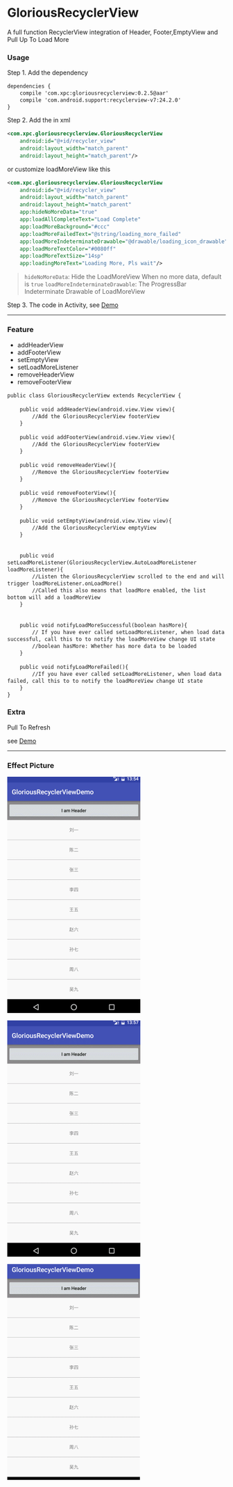 # GloriousRecyclerView

A full function RecyclerView integration of Header, Footer,EmptyView and Pull Up To Load More

### Usage

Step 1.  Add the dependency
```
dependencies {
    compile 'com.xpc:gloriousrecyclerview:0.2.5@aar'
    compile 'com.android.support:recyclerview-v7:24.2.0'
}
```

Step 2.  Add the in xml

```xml
<com.xpc.gloriousrecyclerview.GloriousRecyclerView
    android:id="@+id/recycler_view"
    android:layout_width="match_parent"
    android:layout_height="match_parent"/>
```

or customize loadMoreView like this

```xml
<com.xpc.gloriousrecyclerview.GloriousRecyclerView
    android:id="@+id/recycler_view"
    android:layout_width="match_parent"
    android:layout_height="match_parent"
    app:hideNoMoreData="true"
    app:loadAllCompleteText="Load Complete"
    app:loadMoreBackground="#ccc"
    app:loadMoreFailedText="@string/loading_more_failed"
    app:loadMoreIndeterminateDrawable="@drawable/loading_icon_drawable"
    app:loadMoreTextColor="#0080ff"
    app:loadMoreTextSize="14sp"
    app:loadingMoreText="Loading More, Pls wait"/>
```

> `hideNoMoreData`: Hide the LoadMoreView When no more data, default is `true`
> `loadMoreIndeterminateDrawable`: The ProgressBar Indeterminate Drawable of LoadMoreView

Step 3.  The code in Activity, see [Demo](./app/src/main/java/com/xpc/gloriousrecyclerviewdemo/GloriousActivity.java)

---
### Feature

* addHeaderView
* addFooterView
* setEmptyView
* setLoadMoreListener
* removeHeaderView
* removeFooterView

```
public class GloriousRecyclerView extends RecyclerView {

    public void addHeaderView(android.view.View view){
        //Add the GloriousRecyclerView footerView 
    }

    public void addFooterView(android.view.View view){
        //Add the GloriousRecyclerView footerView
    }

    public void removeHeaderView(){
        //Remove the GloriousRecyclerView footerView
    }

    public void removeFooterView(){
        //Remove the GloriousRecyclerView footerView
    }

    public void setEmptyView(android.view.View view){
        //Add the GloriousRecyclerView emptyView
    }


    public void setLoadMoreListener(GloriousRecyclerView.AutoLoadMoreListener loadMoreListener){
        //Listen the GloriousRecyclerView scrolled to the end and will trigger loadMoreListener.onLoadMore()
        //Called this also means that loadMore enabled, the list bottom will add a loadMoreView
    }

 
    public void notifyLoadMoreSuccessful(boolean hasMore){
        // If you have ever called setLoadMoreListener, when load data successful, call this to to notify the loadMoreView change UI state
        //boolean hasMore: Whether has more data to be loaded
    }

    public void notifyLoadMoreFailed(){
        //If you have ever called setLoadMoreListener, when load data failed, call this to to notify the loadMoreView change UI state
    }
}
```

### Extra 

Pull To Refresh

see [Demo](./app/src/main/java/com/xpc/gloriousrecyclerviewdemo/GloriousActivity.java)

---
### Effect Picture

![](./GloriousRecyclerView.gif)

![](./GloriousRecyclerView2.gif)

![](./Pull2Refresh.gif)
